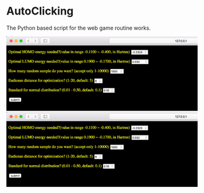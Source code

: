 # AutoClicking
The Python based script for the web game routine works.

![alt text](https://github.com/minhsueh/ml-with-ms/blob/master/web_pic/1.png)
![alt text](https://github.com/minhsueh/ml-with-ms/blob/master/web_pic/1.png)
